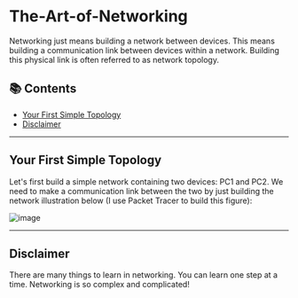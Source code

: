 # The-Art-of-Networking

Networking just means building a network between devices. This means building a communication link between devices within a network. Building this physical link is often referred to as network topology.

## 📚 Contents
- [Your First Simple Topology](#your-first-simple-topology)
- [Disclaimer](#disclaimer)

---

## Your First Simple Topology

Let's first build a simple network containing two devices: PC1 and PC2. We need to make a communication link between the two by just building the network illustration below (I use Packet Tracer to build this figure):

![image](https://github.com/user-attachments/assets/5c549a6e-e382-4934-9465-11ef702cf8b9)


---

## Disclaimer

There are many things to learn in networking. You can learn one step at a time. Networking is so complex and complicated!

